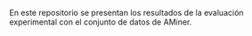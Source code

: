 En este repositorio se presentan los resultados de la evaluación experimental con el conjunto de datos de AMiner.
